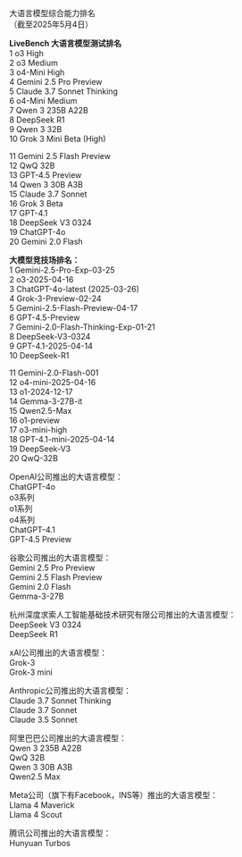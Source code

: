 大语言模型综合能力排名  
（截至2025年5月4日）  

**LiveBench 大语言模型测试排名**  
1  o3 High  
2  o3 Medium  
3  o4-Mini High  
4  Gemini 2.5 Pro Preview  
5  Claude 3.7 Sonnet Thinking  
6  o4-Mini Medium  
7  Qwen 3 235B A22B  
8  DeepSeek R1  
9  Qwen 3 32B  
10 Grok 3 Mini Beta (High)

11 Gemini 2.5 Flash Preview  
12 QwQ 32B  
13 GPT-4.5 Preview  
14 Qwen 3 30B A3B  
15 Claude 3.7 Sonnet  
16 Grok 3 Beta  
17 GPT-4.1  
18 DeepSeek V3 0324  
19 ChatGPT-4o  
20 Gemini 2.0 Flash



**大模型竞技场排名：**  
1  Gemini-2.5-Pro-Exp-03-25  
2  o3-2025-04-16  
3  ChatGPT-4o-latest (2025-03-26)  
4  Grok-3-Preview-02-24  
5  Gemini-2.5-Flash-Preview-04-17  
6  GPT-4.5-Preview  
7  Gemini-2.0-Flash-Thinking-Exp-01-21  
8  DeepSeek-V3-0324  
9  GPT-4.1-2025-04-14  
10  DeepSeek-R1  

11  Gemini-2.0-Flash-001  
12  o4-mini-2025-04-16  
13  o1-2024-12-17  
14  Gemma-3-27B-it  
15  Qwen2.5-Max  
16  o1-preview  
17  o3-mini-high  
18  GPT-4.1-mini-2025-04-14  
19  DeepSeek-V3  
20  QwQ-32B

OpenAI公司推出的大语言模型：  
ChatGPT-4o  
o3系列  
o1系列  
o4系列  
ChatGPT-4.1  
GPT-4.5 Preview


谷歌公司推出的大语言模型：  
Gemini 2.5 Pro Preview  
Gemini 2.5 Flash Preview  
Gemini 2.0 Flash  
Gemma-3-27B

杭州深度求索人工智能基础技术研究有限公司推出的大语言模型：  
DeepSeek V3 0324  
DeepSeek R1  



xAI公司推出的大语言模型：  
Grok-3  
Grok-3 mini


Anthropic公司推出的大语言模型：  
Claude 3.7 Sonnet Thinking  
Claude 3.7 Sonnet  
Claude 3.5 Sonnet  



阿里巴巴公司推出的大语言模型：  
Qwen 3 235B A22B  
QwQ 32B  
Qwen 3 30B A3B  
Qwen2.5 Max  



Meta公司（旗下有Facebook，INS等）推出的大语言模型：  
Llama 4 Maverick  
Llama 4 Scout



腾讯公司推出的大语言模型：  
Hunyuan Turbos
